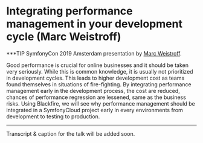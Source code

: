 # Integrating performance management in your development cycle (Marc Weistroff)

***TIP
SymfonyCon 2019 Amsterdam presentation by [Marc Weistroff](https://connect.symfony.com/api/alternates/aa5e22b0-6189-4113-9c68-91d4a3c32b7c).

Good performance is crucial for online businesses and it should be taken very seriously. While this is common knowledge, it is usually not prioritized in development cycles. This leads to higher development cost as teams found themselves in situations of fire-fighting. By integrating performance management early in the development process, the cost are reduced, chances of performance regression are lessened, same as the business risks. Using Blackfire, we will see why performance management should be integrated in a SymfonyCloud project early in every environments from development to testing to production.
***

Transcript & caption for the talk will be added soon.